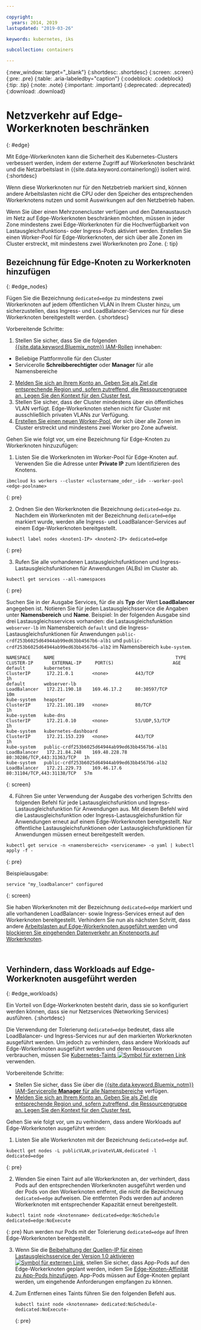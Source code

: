 ```yaml
---

copyright:
  years: 2014, 2019
lastupdated: "2019-03-26"

keywords: kubernetes, iks 

subcollection: containers

---
```


{:new_window: target="_blank"}
{:shortdesc: .shortdesc}
{:screen: .screen}
{:pre: .pre}
{:table: .aria-labeledby="caption"}
{:codeblock: .codeblock}
{:tip: .tip}
{:note: .note}
{:important: .important}
{:deprecated: .deprecated}
{:download: .download}



# Netzverkehr auf Edge-Workerknoten beschränken
{: #edge}

Mit Edge-Workerknoten kann die Sicherheit des Kubernetes-Clusters verbessert werden, indem der externe Zugriff auf Workerknoten beschränkt und die Netzarbeitslast in {{site.data.keyword.containerlong}} isoliert wird.
{:shortdesc}

Wenn diese Workerknoten nur für den Netzbetrieb markiert sind, können andere Arbeitslasten nicht die CPU oder den Speicher des entsprechenden Workerknotens nutzen und somit Auswirkungen auf den Netzbetrieb haben.

Wenn Sie über einen Mehrzonencluster verfügen und den Datenaustausch im Netz auf Edge-Workerknoten beschränken möchten, müssen in jeder Zone mindestens zwei Edge-Workerknoten für die Hochverfügbarkeit von Lastausgleichsfunktions- oder Ingress-Pods aktiviert werden. Erstellen Sie einen Worker-Pool für Edge-Workerknoten, der sich über alle Zonen im Cluster erstreckt, mit mindestens zwei Workerknoten pro Zone.
{: tip}

## Bezeichnung für Edge-Knoten zu Workerknoten hinzufügen
{: #edge_nodes}

Fügen Sie die Bezeichnung `dedicated=edge` zu mindestens zwei Workerknoten auf jedem öffentlichen VLAN in Ihrem Cluster hinzu, um sicherzustellen, dass Ingress- und LoadBalancer-Services nur für diese Workerknoten bereitgestellt werden.
{:shortdesc}

Vorbereitende Schritte:

1. Stellen Sie sicher, dass Sie die folgenden [{{site.data.keyword.Bluemix_notm}} IAM-Rollen](/docs/containers?topic=containers-users#platform) innehaben:
  * Beliebige Plattformrolle für den Cluster
  * Servicerolle **Schreibberechtigter** oder **Manager** für alle Namensbereiche
2. [Melden Sie sich an Ihrem Konto an. Geben Sie als Ziel die entsprechende Region und, sofern zutreffend, die Ressourcengruppe an. Legen Sie den Kontext für den Cluster fest.](/docs/containers?topic=containers-cs_cli_install#cs_cli_configure)
3. Stellen Sie sicher, dass der Cluster mindestens über ein öffentliches VLAN verfügt. Edge-Workerknoten stehen nicht für Cluster mit ausschließlich privaten VLANs zur Verfügung.
4. [Erstellen Sie einen neuen Worker-Pool](/docs/containers?topic=containers-clusters#add_pool), der sich über alle Zonen im Cluster erstreckt und mindestens zwei Worker pro Zone aufweist.

Gehen Sie wie folgt vor, um eine Bezeichnung für Edge-Knoten zu Workerknoten hinzuzufügen:

1. Listen Sie die Workerknoten im Worker-Pool für Edge-Knoten auf. Verwenden Sie die Adresse unter **Private IP** zum Identifizieren des Knotens.

  ```
  ibmcloud ks workers --cluster <clustername_oder_-id> --worker-pool <edge-poolname>
  ```
  {: pre}

2. Ordnen Sie den Workerknoten die Bezeichnung `dedicated=edge` zu. Nachdem ein Workerknoten mit der Bezeichnung `dedicated=edge` markiert wurde, werden alle Ingress- und LoadBalancer-Services auf einem Edge-Workerknoten bereitgestellt.

  ```
  kubectl label nodes <knoten1-IP> <knoten2-IP> dedicated=edge
  ```
  {: pre}

3. Rufen Sie alle vorhandenen Lastausgleichsfunktionen und Ingress-Lastausgleichsfunktionen für Anwendungen (ALBs) im Cluster ab.

  ```
  kubectl get services --all-namespaces
  ```
  {: pre}

  Suchen Sie in der Ausgabe Services, für die als **Typ** der Wert **LoadBalancer** angegeben ist. Notieren Sie für jeden Lastausgleichsservice die Angaben unter **Namensbereich** und **Name**. Beispiel: In der folgenden Ausgabe sind drei Lastausgleichsservices vorhanden: die Lastausgleichsfunktion `webserver-lb` im Namensbereich `default` und die Ingress-Lastausgleichsfunktionen für Anwendungen `public-crdf253b6025d64944ab99ed63bb4567b6-alb1` und `public-crdf253b6025d64944ab99ed63bb4567b6-alb2` im Namensbereich `kube-system`.

  ```
  NAMESPACE     NAME                                             TYPE           CLUSTER-IP       EXTERNAL-IP     PORT(S)                      AGE
  default       kubernetes                                       ClusterIP      172.21.0.1       <none>          443/TCP                      1h
  default       webserver-lb                                     LoadBalancer   172.21.190.18    169.46.17.2     80:30597/TCP                 10m
  kube-system   heapster                                         ClusterIP      172.21.101.189   <none>          80/TCP                       1h
  kube-system   kube-dns                                         ClusterIP      172.21.0.10      <none>          53/UDP,53/TCP                1h
  kube-system   kubernetes-dashboard                             ClusterIP      172.21.153.239   <none>          443/TCP                      1h
  kube-system   public-crdf253b6025d64944ab99ed63bb4567b6-alb1   LoadBalancer   172.21.84.248    169.48.228.78   80:30286/TCP,443:31363/TCP   1h
  kube-system   public-crdf253b6025d64944ab99ed63bb4567b6-alb2   LoadBalancer   172.21.229.73    169.46.17.6     80:31104/TCP,443:31138/TCP   57m
  ```
  {: screen}

4. Führen Sie unter Verwendung der Ausgabe des vorherigen Schritts den folgenden Befehl für jede Lastausgleichsfunktion und Ingress-Lastausgleichsfunktion für Anwendungen aus. Mit diesem Befehl wird die Lastausgleichsfunktion oder Ingress-Lastausgleichsfunktion für Anwendungen erneut auf einem Edge-Workerknoten bereitgestellt. Nur öffentliche Lastausgleichsfunktionen oder Lastausgleichsfunktionen für Anwendungen müssen erneut bereitgestellt werden.

  ```
  kubectl get service -n <namensbereich> <servicename> -o yaml | kubectl apply -f -
  ```
  {: pre}

  Beispielausgabe:

  ```
  service "my_loadbalancer" configured
  ```
  {: screen}

Sie haben Workerknoten mit der Bezeichnung `dedicated=edge` markiert und alle vorhandenen LoadBalancer- sowie Ingress-Services erneut auf den Workerknoten bereitgestellt. Verhindern Sie nun als nächsten Schritt, dass andere [Arbeitslasten auf Edge-Workerknoten ausgeführt werden](#edge_workloads) und [blockieren Sie eingehenden Datenverkehr an Knotenports auf Workerknoten](/docs/containers?topic=containers-network_policies#block_ingress).

<br />


## Verhindern, dass Workloads auf Edge-Workerknoten ausgeführt werden
{: #edge_workloads}

Ein Vorteil von Edge-Workerknoten besteht darin, dass sie so konfiguriert werden können, dass sie nur Netzservices (Networking Services) ausführen.
{:shortdesc}

Die Verwendung der Tolerierung `dedicated=edge` bedeutet, dass alle LoadBalancer- und Ingress-Services nur auf den markierten Workerknoten ausgeführt werden. Um jedoch zu verhindern, dass andere Workloads auf Edge-Workerknoten ausgeführt werden und deren Ressourcen verbrauchen, müssen Sie [Kubernetes-Taints ![Symbol für externen Link](../icons/launch-glyph.svg "Symbol für externen Link")](https://kubernetes.io/docs/concepts/configuration/taint-and-toleration/) verwenden.

Vorbereitende Schritte:
- Stellen Sie sicher, dass Sie über die [{{site.data.keyword.Bluemix_notm}} IAM-Servicerolle **Manager** für alle Namensbereiche](/docs/containers?topic=containers-users#platform) verfügen.
- [Melden Sie sich an Ihrem Konto an. Geben Sie als Ziel die entsprechende Region und, sofern zutreffend, die Ressourcengruppe an. Legen Sie den Kontext für den Cluster fest.](/docs/containers?topic=containers-cs_cli_install#cs_cli_configure)

Gehen Sie wie folgt vor, um zu verhindern, dass andere Workloads auf Edge-Workerknoten ausgeführt werden:

1. Listen Sie alle Workerknoten mit der Bezeichnung `dedicated=edge` auf.

  ```
  kubectl get nodes -L publicVLAN,privateVLAN,dedicated -l dedicated=edge
  ```
  {: pre}

2. Wenden Sie einen Taint auf alle Workerknoten an, der verhindert, dass Pods auf den entsprechenden Workerknoten ausgeführt werden und der Pods von den Workerknoten entfernt, die nicht die Bezeichnung `dedicated=edge` aufweisen. Die entfernten Pods werden auf anderen Workerknoten mit entsprechender Kapazität erneut bereitgestellt.

  ```
  kubectl taint node <knotenname> dedicated=edge:NoSchedule dedicated=edge:NoExecute
  ```
  {: pre}
  Nun werden nur Pods mit der Tolerierung `dedicated=edge` auf Ihren Edge-Workerknoten bereitgestellt.

3. Wenn Sie die [Beibehaltung der Quellen-IP für einen Lastausgleichsservice der Version 1.0 aktivieren![Symbol für externen Link](../icons/launch-glyph.svg "Symbol für externen Link")](https://kubernetes.io/docs/tutorials/services/source-ip/#source-ip-for-services-with-typeloadbalancer), stellen Sie sicher, dass App-Pods auf den Edge-Workerknoten geplant werden, indem Sie [Edge-Knoten-Affinität zu App-Pods hinzufügen](/docs/containers?topic=containers-loadbalancer#lb_edge_nodes). App-Pods müssen auf Edge-Knoten geplant werden, um eingehende Anforderungen empfangen zu können.

4. Zum Entfernen eines Taints führen Sie den folgenden Befehl aus.
    ```
    kubectl taint node <knotenname> dedicated:NoSchedule- dedicated:NoExecute-
    ```
    {: pre}
